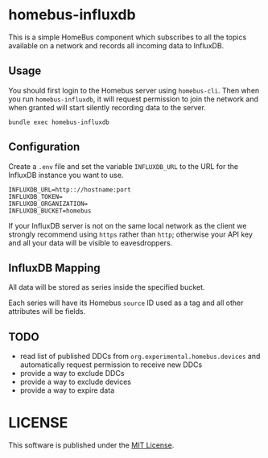 # homebus-influxdb

This is a simple HomeBus component which subscribes to all the topics
available on a network and records all incoming data to InfluxDB.

## Usage

You should first login to the Homebus server using `homebus-cli`. Then
when you run `homebus-influxdb`, it will request permission to join
the network and when granted will start silently recording data to the server.

```
bundle exec homebus-influxdb
```

## Configuration

Create a `.env` file and set the variable `INFLUXDB_URL` to the URL for
the InfluxDB instance you want to use.
```
INFLUXDB_URL=http:://hostname:port
INFLUXDB_TOKEN=
INFLUXDB_ORGANIZATION=
INFLUXDB_BUCKET=homebus
```

If your InfluxDB server is not on the same local network as the client
we strongly recommend using `https` rather than `http`; otherwise your
API key and all your data will be visible to eavesdroppers.


## InfluxDB Mapping

All data will be stored as series inside the specified bucket.

Each series will have its Homebus `source` ID used as a tag and all
other attributes will be fields.

## TODO

- read list of published DDCs from `org.experimental.homebus.devices`
  and automatically request permission to receive new DDCs
- provide a way to exclude DDCs
- provide a way to exclude devices
- provide a way to expire data


# LICENSE

This software is published under the [MIT License](https://romkey.mit-license.org).
